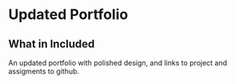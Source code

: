 # Updated Portfolio 

## What in Included  

An updated portfolio with polished design, and links to project and assigments to github. 
